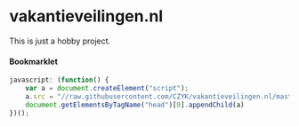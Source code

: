 # vakantieveilingen.nl

This is just a hobby project.

#### Bookmarklet
```javascript
javascript: (function() {
    var a = document.createElement("script");
    a.src = "//raw.githubusercontent.com/CZYK/vakantieveilingen.nl/master/bid.js?time=" + (Date.now());
    document.getElementsByTagName("head")[0].appendChild(a)
})();
```
